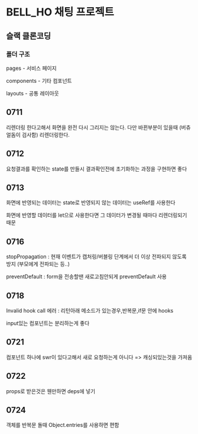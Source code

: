 # BELL_HO 채팅 프로젝트
## 슬랙 클론코딩
### 폴더 구조
pages - 서비스 페이지

components - 기타 컴포넌트

layouts - 공통 레이아웃

## 0711
리렌더링 한다고해서 화면을 완전 다시 그리지는 않는다. 다만 바뀐부분이 있을때 (버츄얼돔이 검사함) 리렌더링한다.

## 0712
요청결과를 확인하는 state를 만들시 결과확인전에 초기화하는 과정을 구현하면 좋다

## 0713
화면에 반영되는 데이터는 state로 반영되지 않는 데이터는 useRef를 사용한다

화면에 반영할 데이터를 let으로 사용한다면 그 데이터가 변경될 때마다 리렌더링되기 때문

## 0716
stopPropagation : 현재 이벤트가 캡처링/버블링 단계에서 더 이상 전파되지 않도록 방지 (부모에게 전파되는 등..)

preventDefault : form을 전송할땐 새로고침안되게 preventDefault 사용

## 0718
Invalid hook call 에러 : 리턴아래 메소드가 있는경우,반복문,if문 안에 hooks

input있는 컴포넌트는 분리하는게 좋다

## 0721
컴포넌트 하나에 swr이 있다고해서 새로 요청하는게 아니다 => 캐싱되있는것을 가져옴

## 0722
props로 받은것은 웬만하면 deps에 넣기

## 0724
객체를 반복문 돌때 Object.entries를 사용하면 편함
